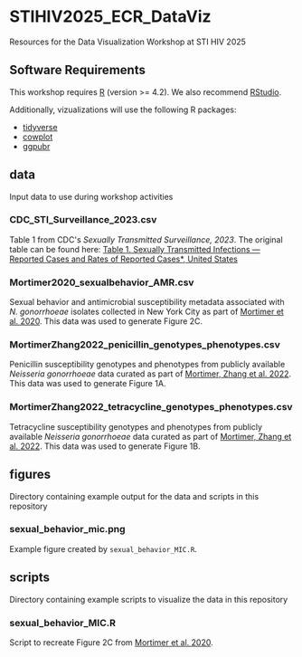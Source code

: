 # STIHIV2025_ECR_DataViz
Resources for the Data Visualization Workshop at STI HIV 2025

## Software Requirements

This workshop requires [R](https://cran.rstudio.com/) (version >= 4.2). We also recommend [RStudio](https://posit.co/download/rstudio-desktop/).

Additionally, vizualizations will use the following R packages:
- [tidyverse](https://www.tidyverse.org/)
- [cowplot](https://cran.r-project.org/web/packages/cowplot/index.html)
- [ggpubr](https://cran.r-project.org/web/packages/ggpubr/index.html)

## data
Input data to use during workshop activities

### CDC_STI_Surveillance_2023.csv
Table 1 from CDC's *Sexually Transmitted Surveillance, 2023*. The original table can be found here: [Table 1. Sexually Transmitted Infections — Reported Cases and Rates of Reported Cases*, United States](https://www.cdc.gov/sti-statistics/data-vis/table-sticasesrates.html)

### Mortimer2020_sexualbehavior_AMR.csv
Sexual behavior and antimicrobial susceptibility metadata associated with *N. gonorrhoeae* isolates collected in New York City as part of [Mortimer et al. 2020](https://academic.oup.com/cid/article/73/9/e3146/5896040). This data was used to generate Figure 2C.

### MortimerZhang2022_penicillin_genotypes_phenotypes.csv
Penicillin susceptibility genotypes and phenotypes from publicly available *Neisseria gonorrhoeae* data curated as part of [Mortimer, Zhang et al. 2022](https://www.thelancet.com/journals/lanmic/article/PIIS2666-5247(22)00034-9/fulltext). This data was used to generate Figure 1A.

### MortimerZhang2022_tetracycline_genotypes_phenotypes.csv
Tetracycline susceptibility genotypes and phenotypes from publicly available *Neisseria gonorrhoeae* data curated as part of [Mortimer, Zhang et al. 2022](https://www.thelancet.com/journals/lanmic/article/PIIS2666-5247(22)00034-9/fulltext). This data was used to generate Figure 1B.

## figures
Directory containing example output for the data and scripts in this repository

### sexual_behavior_mic.png
Example figure created by `sexual_behavior_MIC.R`.

## scripts
Directory containing example scripts to visualize the data in this repository

### sexual_behavior_MIC.R
Script to recreate Figure 2C from [Mortimer et al. 2020](https://academic.oup.com/cid/article/73/9/e3146/5896040).
